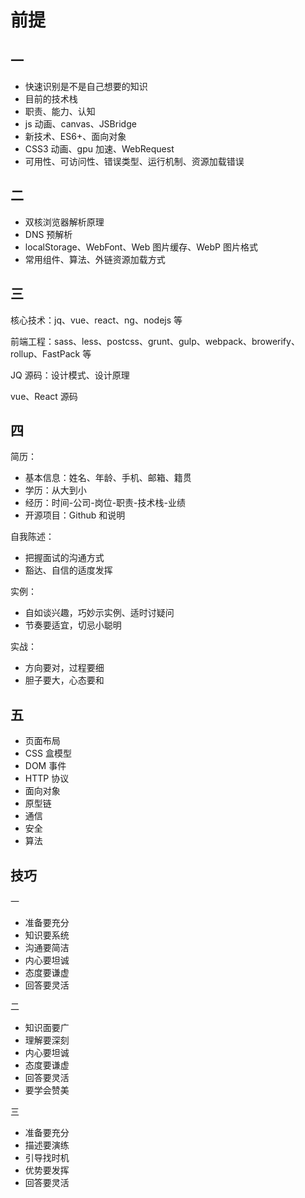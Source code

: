 # 前提

## 一

- 快速识别是不是自己想要的知识
- 目前的技术栈
- 职责、能力、认知
- js 动画、canvas、JSBridge
- 新技术、ES6+、面向对象
- CSS3 动画、gpu 加速、WebRequest
- 可用性、可访问性、错误类型、运行机制、资源加载错误

## 二

- 双核浏览器解析原理
- DNS 预解析
- localStorage、WebFont、Web 图片缓存、WebP 图片格式
- 常用组件、算法、外链资源加载方式

## 三

核心技术：jq、vue、react、ng、nodejs 等

前端工程：sass、less、postcss、grunt、gulp、webpack、browerify、rollup、FastPack 等

JQ 源码：设计模式、设计原理

vue、React 源码

## 四

简历：
- 基本信息：姓名、年龄、手机、邮箱、籍贯
- 学历：从大到小
- 经历：时间-公司-岗位-职责-技术栈-业绩
- 开源项目：Github 和说明

自我陈述：
- 把握面试的沟通方式
- 豁达、自信的适度发挥

实例：
- 自如谈兴趣，巧妙示实例、适时讨疑问
- 节奏要适宜，切忌小聪明

实战：
- 方向要对，过程要细
- 胆子要大，心态要和

## 五

- 页面布局
- CSS 盒模型
- DOM 事件
- HTTP 协议
- 面向对象
- 原型链
- 通信
- 安全
- 算法

## 技巧

一

- 准备要充分
- 知识要系统
- 沟通要简洁
- 内心要坦诚
- 态度要谦虚
- 回答要灵活

二

- 知识面要广
- 理解要深刻
- 内心要坦诚
- 态度要谦虚
- 回答要灵活
- 要学会赞美

三

- 准备要充分
- 描述要演练
- 引导找时机
- 优势要发挥
- 回答要灵活
